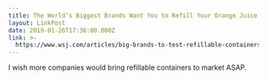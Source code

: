 ```yaml
---
title: The World’s Biggest Brands Want You to Refill Your Orange Juice and Deodorant
layout: LinkPost
date: 2019-01-26T17:36:00.000Z
link: >-
  https://www.wsj.com/articles/big-brands-to-test-refillable-containers-11548316801
---
```


I wish more companies would bring refillable containers to market ASAP.
